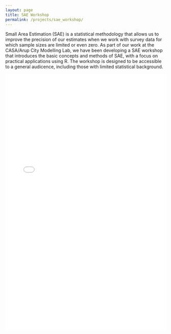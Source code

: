 ```yaml
---
layout: page
title: SAE Workshop
permalink: /projects/sae_workshop/
---
```


Small Area Estimation (SAE) is a statistical methodology that allows us to improve the precision of our estimates when we work with survey data for which sample sizes are limited or even zero. As part of our work at the CASA/Arup City Modelling Lab, we have been developing a SAE workshop that introduces the basic concepts and methods of SAE, with a focus on practical applications using R. The workshop is designed to be accessible to a general audicence, including those with limited statistical background.

<iframe src="/presentations/sae_presentation.html"
        width="100%" height="800"
        style="border: none;"></iframe>

